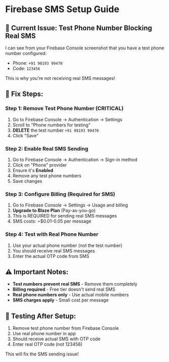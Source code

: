 # Firebase SMS Setup Guide

## 🚨 **Current Issue: Test Phone Number Blocking Real SMS**

I can see from your Firebase Console screenshot that you have a test phone number configured:
- Phone: `+91 98193 99470`
- Code: `123456`

This is why you're not receiving real SMS messages!

## 🔧 **Fix Steps:**

### **Step 1: Remove Test Phone Number (CRITICAL)**
1. Go to Firebase Console → Authentication → Settings
2. Scroll to "Phone numbers for testing"
3. **DELETE** the test number `+91 98193 99470`
4. Click "Save"

### **Step 2: Enable Real SMS Sending**
1. Go to Firebase Console → Authentication → Sign-in method
2. Click on "Phone" provider
3. Ensure it's **Enabled**
4. Remove any test phone numbers
5. Save changes

### **Step 3: Configure Billing (Required for SMS)**
1. Go to Firebase Console → Settings → Usage and billing
2. **Upgrade to Blaze Plan** (Pay-as-you-go)
3. This is REQUIRED for sending real SMS messages
4. SMS costs: ~$0.01-0.05 per message

### **Step 4: Test with Real Phone Number**
1. Use your actual phone number (not the test number)
2. You should receive real SMS messages
3. Enter the actual OTP code from SMS

## ⚠️ **Important Notes:**

- **Test numbers prevent real SMS** - Remove them completely
- **Billing required** - Free tier doesn't send real SMS
- **Real phone numbers only** - Use actual mobile numbers
- **SMS charges apply** - Small cost per message

## 🧪 **Testing After Setup:**
1. Remove test phone number from Firebase Console
2. Use real phone number in app
3. Should receive actual SMS with OTP code
4. Enter real OTP code (not 123456)

This will fix the SMS sending issue!